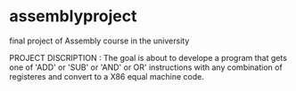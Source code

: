 # assemblyproject
final project of Assembly course in the university

PROJECT DISCRIPTION :
The goal is about to develope a program that gets one of 'ADD' or 'SUB' or 'AND' or OR' instructions with any combination of registeres and convert to a X86 equal machine code.
